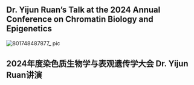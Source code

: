 ## Dr. Yijun Ruan’s Talk at the 2024 Annual Conference on Chromatin Biology and Epigenetics
![801748487877_ pic](https://github.com/user-attachments/assets/c0982cad-07ee-48c1-beba-897c0c2a2a6a)

## 2024年度染色质生物学与表观遗传学大会 Dr. Yijun Ruan讲演
